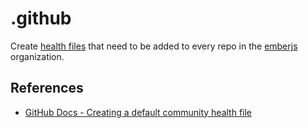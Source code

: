 # .github

Create [health files](https://docs.github.com/free-pro-team@latest/github/building-a-strong-community/creating-a-default-community-health-file#supported-file-types) that need to be added to every repo in the [emberjs](https://github.com/emberjs) organization.

## References

- [GitHub Docs - Creating a default community health file](https://docs.github.com/free-pro-team@latest/github/building-a-strong-community/creating-a-default-community-health-file)
